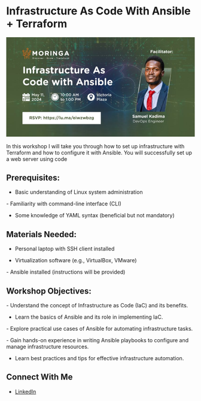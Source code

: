 # Infrastructure As Code With Ansible + Terraform

![img](/images/iackadima.jpeg)

In this workshop I will take you through how to set up infrastructure with Terraform and how to configure it with Ansible. You will successfully set up a web server using code


## ​Prerequisites:

- ​Basic understanding of Linux system administration

​- Familiarity with command-line interface (CLI)

- ​Some knowledge of YAML syntax (beneficial but not mandatory)

## ​Materials Needed:

- ​Personal laptop with SSH client installed

- ​Virtualization software (e.g., VirtualBox, VMware)

​- Ansible installed (instructions will be provided)

## ​Workshop Objectives:

​- Understand the concept of Infrastructure as Code (IaC) and its benefits.

- ​Learn the basics of Ansible and its role in implementing IaC.

​- Explore practical use cases of Ansible for automating infrastructure tasks.

​- Gain hands-on experience in writing Ansible playbooks to configure and manage        infrastructure resources.

- ​Learn best practices and tips for effective infrastructure automation.

## Connect With Me

- [LinkedIn](https://www.linkedin.com/in/kadima-samuel-804103bb/)